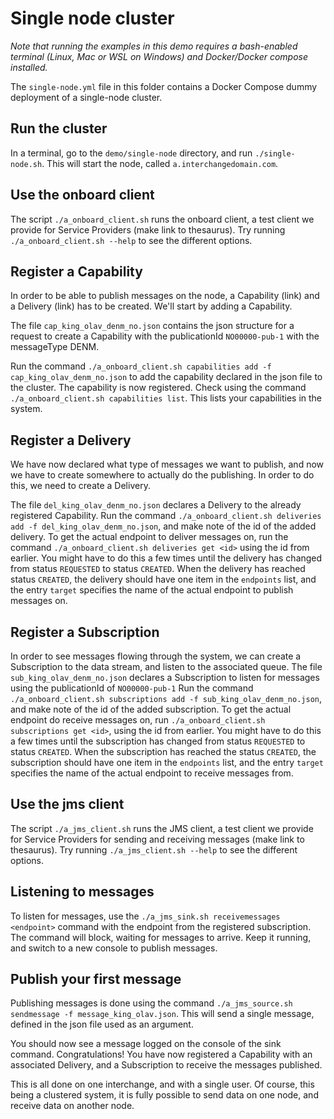 # Single node cluster

*Note that running the examples in this demo requires a bash-enabled terminal (Linux, Mac or WSL on Windows) and Docker/Docker compose installed.*

The `single-node.yml` file in this folder contains a Docker Compose dummy deployment of a single-node cluster.

## Run the cluster

In a terminal, go to the `demo/single-node` directory, and run `./single-node.sh`.
This will start the node, called `a.interchangedomain.com`.

## Use the onboard client
The script `./a_onboard_client.sh` runs the onboard client, a test client we provide for Service Providers (make link to thesaurus).
Try running `./a_onboard_client.sh --help` to see the different options.

## Register a Capability

In order to be able to publish messages on the node, a Capability (link) and a Delivery (link) has to be created.
We'll start by adding a Capability.

The file `cap_king_olav_denm_no.json` contains the json structure for a request to create a Capability with the publicationId `NO00000-pub-1` with the messageType DENM.

Run the command `./a_onboard_client.sh capabilities add -f cap_king_olav_denm_no.json` to add the capability declared in the json file to the cluster.
The capability is now registered. Check using the command `./a_onboard_client.sh capabilities list`. This lists your capabilities in the system.

## Register a Delivery

We have now declared what type of messages we want to publish, and now we have to create somewhere to actually do the publishing.
In order to do this, we need to create a Delivery.

The file `del_king_olav_denm_no.json` declares a Delivery to the already registered Capability. 
Run the command `./a_onboard_client.sh deliveries add -f del_king_olav_denm_no.json`, and make note of the id of the added delivery.
To get the actual endpoint to deliver messages on, run the command `./a_onboard_client.sh deliveries get <id>` using the id from earlier.
You might have to do this a few times until the delivery has changed from status `REQUESTED` to status `CREATED`.
When the delivery has reached status `CREATED`, the delivery should have one item in the `endpoints` list, and the entry `target` specifies the name
of the actual endpoint to publish messages on.

## Register a Subscription

In order to see messages flowing through the system, we can create a Subscription to the data stream, and listen to the associated queue.
The file `sub_king_olav_denm_no.json` declares a Subscription to listen for messages using the publicationId of `NO00000-pub-1`
Run the command `./a_onboard_client.sh subscriptions add -f sub_king_olav_denm_no.json`, and make note of the id of the added subscription.
To get the actual endpoint do receive messages on, run `./a_onboard_client.sh subscriptions get <id>`, using the id from earlier.
You might have to do this a few times until the subscription has changed from status `REQUESTED` to status `CREATED`.
When the subscription has reached the status `CREATED`, the subscription should have one item in the `endpoints` list, and the entry `target` specifies the name
of the actual endpoint to receive messages from.

## Use the jms client
The script `./a_jms_client.sh` runs the JMS client, a test client we provide for Service Providers for sending and receiving messages (make link to thesaurus).
Try running `./a_jms_client.sh --help` to see the different options.

## Listening to messages

To listen for messages, use the `./a_jms_sink.sh receivemessages <endpoint>` command with the endpoint from the registered subscription. The command will 
block, waiting for messages to arrive. Keep it running, and switch to a new console to publish messages.

## Publish your first message

Publishing messages is done using the command `./a_jms_source.sh sendmessage -f message_king_olav.json`. This will send a single message, defined in the json file used
as an argument. 

You should now see a message logged on the console of the sink command. 
Congratulations! You have now registered a Capability with an associated Delivery, and a Subscription to receive the messages published.

This is all done on one interchange, and with a single user. Of course, this being a clustered system, it is fully possible to send data on one node, 
and receive data on another node.

